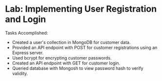 # Lab: Implementing User Registration and Login

Tasks Accomplished:

- Created a user's collection in MongoDB for customer data.
- Provided an API endpoint with POST for customer registrations using an Express server.
- Used bcrypt for encrypting customer passwords.
- Created an API endpoint with GET for customer login.
- Queried database with Mongosh to view password hash to verify validity.
